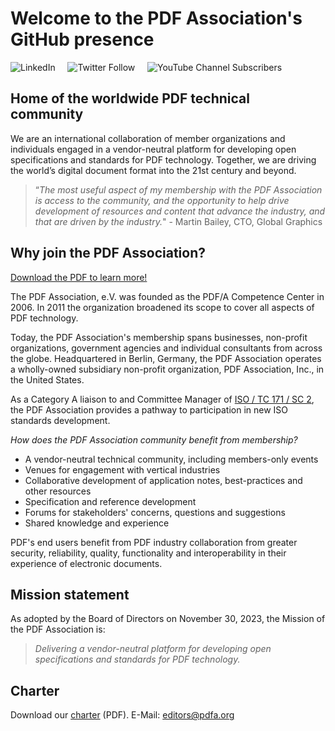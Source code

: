 # Welcome to the PDF Association's GitHub presence

![LinkedIn](https://img.shields.io/static/v1?style=social&label=LinkedIn&logo=linkedin&message=PDF-Association)
&nbsp;&nbsp;&nbsp;
![Twitter Follow](https://img.shields.io/twitter/follow/PDFAssociation?style=social)
&nbsp;&nbsp;&nbsp;
![YouTube Channel Subscribers](https://img.shields.io/youtube/channel/subscribers/UCJL_M0VH2lm65gvGVarUTKQ?style=social)

## Home of the worldwide PDF technical community

We are an international collaboration of member organizations and individuals engaged in a vendor-neutral platform for developing open specifications 
and standards for PDF technology. Together, we are driving the world’s digital document format into the 21st century and beyond.

> “_The most useful aspect of my membership with the PDF Association is access to the community, and the opportunity to help drive development of 
resources and content that advance the industry, and that are driven by the industry._" - Martin Bailey, CTO, Global Graphics

## Why join the PDF Association?
[Download the PDF to learn more!](https://www.pdfa.org/wp-content/uploads/2020/03/PDFAssociation-Membership.pdf)

The PDF Association, e.V. was founded as the PDF/A Competence Center in 2006. In 2011 the organization broadened its scope to cover all aspects of PDF technology. 

Today, the PDF Association's membership spans businesses, non-profit organizations, government agencies and individual consultants from across the globe. 
Headquartered in Berlin, Germany, the PDF Association operates a wholly-owned subsidiary non-profit organization, PDF Association, Inc., in the United States.

As a Category A liaison to and Committee Manager of [ISO / TC 171 / SC 2](https://www.iso.org/committee/53674.html), the PDF Association provides a pathway to participation in new ISO standards development. 

_How does the PDF Association community benefit from membership?_

- A vendor-neutral technical community, including members-only events
- Venues for engagement with vertical industries
- Collaborative development of application notes, best-practices and other resources
- Specification and reference development
- Forums for stakeholders' concerns, questions and suggestions
- Shared knowledge and experience

PDF's end users benefit from PDF industry collaboration from greater security, reliability, quality, functionality and interoperability in their
experience of electronic documents.

## Mission statement

As adopted by the Board of Directors on November 30, 2023, the Mission of the PDF Association is:

> _Delivering a vendor-neutral platform for developing open specifications and standards for PDF technology._

## Charter

Download our [charter](https://www.pdfa.org/wp-content/uploads/2021/01/2021-PDFa-Charter.pdf) (PDF). E-Mail: [editors@pdfa.org](mailto:editors@pdfa.org)
